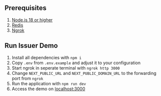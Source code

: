## Prerequisites
1. [Node.js 18 or higher](https://nodejs.org/en/download)
2. [Redis](https://redis.io/)
3. [Ngrok](https://ngrok.com/download)

## Run Issuer Demo
1. Install all dependencies with `npm i`
2. Copy `.env` from `.env.example` and adjust it to your configuration
3. Start ngrok in seperate terminal with `ngrok http 3000`
4. Change `NEXT_PUBLIC_URL` and `NEXT_PUBLIC_DOMAIN_URL` to the forwarding port from `ngrok`
5. Run the application with `npm run dev`
6. Access the demo on [localhost:3000](http://localhost:3000)